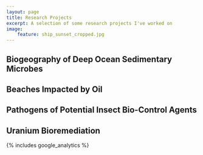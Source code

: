 ```yaml
---
layout: page
title: Research Projects
excerpt: A selection of some research projects I've worked on
image:
    feature: ship_sunset_cropped.jpg
---
```


## Biogeography of Deep Ocean Sedimentary Microbes

## Beaches Impacted by Oil

## Pathogens of Potential Insect Bio-Control Agents

## Uranium Bioremediation

 
{% includes google_analytics %}